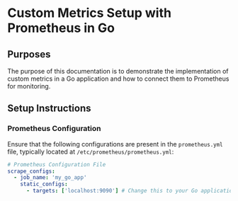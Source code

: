 # Custom Metrics Setup with Prometheus in Go
## Purposes
The purpose of this documentation is to demonstrate the implementation of custom metrics in a Go application and how to connect them to Prometheus for monitoring.

## Setup Instructions

### Prometheus Configuration

Ensure that the following configurations are present in the `prometheus.yml` file, typically located at `/etc/prometheus/prometheus.yml`:

```yaml
# Prometheus Configuration File
scrape_configs:
  - job_name: 'my_go_app'
    static_configs:
      - targets: ['localhost:9090'] # Change this to your Go application's address
```

